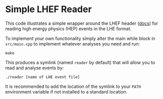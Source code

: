 # Simple LHEF Reader

This code illustrates a simple wrapper around the LHEF header ([docs](http://home.thep.lu.se/~leif/LHEF/)) for reading high energy physics (HEP) events in the LHE format.

To implement your own functionality simply alter the main while block in `src/main.cpp` to implement whatever analyses you need and run:

```
make
```

This produces a symlink (named `reader` by default) that will allow you to read and analyse events by:

```
./reader [name of LHE event file]
```

It is recommended to add the location of the symlink to your `PATH` environment variable if not installed to a standard location.
